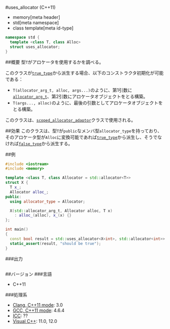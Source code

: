 #uses_allocator (C++11)
* memory[meta header]
* std[meta namespace]
* class template[meta id-type]

```cpp
namespace std {
  template <class T, class Alloc>
  struct uses_allocator;
}
```

##概要
型`T`がアロケータを使用するかを調べる。

このクラスが[`true_type`](/reference/type_traits/integral_constant-true_type-false_type.md)から派生する場合、以下のコンストラクタ初期化が可能である：

- `T(allocator_arg_t, alloc, args...)`のように、第1引数に[`allocator_arg_t`](./allocator_arg_t.md)、第2引数にアロケータオブジェクトをとる構築。
- `T(args..., alloc)`のように、最後の引数としてアロケータオブジェクトをとる構築。

このクラスは、[`scoped_allocator_adaptor`](/reference/scoped_allocator/scoped_allocator_adaptor.md)クラスで使用される。


##効果
このクラスは、型`T`が`public`なメンバ型`allocator_type`を持っており、そのアロケータ型が`Alloc`に変換可能であれば[`true_type`](/reference/type_traits/integral_constant-true_type-false_type.md)から派生し、そうでなければ[`false_type`](/reference/type_traits/integral_constant-true_type-false_type.md)から派生する。


##例
```cpp
#include <iostream>
#include <memory>

template <class T, class Allocator = std::allocator<T>>
struct X {
  T x_;
  Allocator alloc_;
public:
  using allocator_type = Allocator;

  X(std::allocator_arg_t, Allocator alloc, T x)
    : alloc_(alloc), x_(x) {}
};

int main()
{
  const bool result = std::uses_allocator<X<int>, std::allocator<int>>::value;
  static_assert(result, "should be true");
}
```


###出力
```
```


##バージョン
###言語
- C++11

###処理系
- [Clang, C++11 mode](/implementation.md#clang): 3.0
- [GCC, C++11 mode](/implementation.md#gcc): 4.6.4
- [ICC](/implementation.md#icc): ??
- [Visual C++](/implementation.md#visual_cpp): 11.0, 12.0
